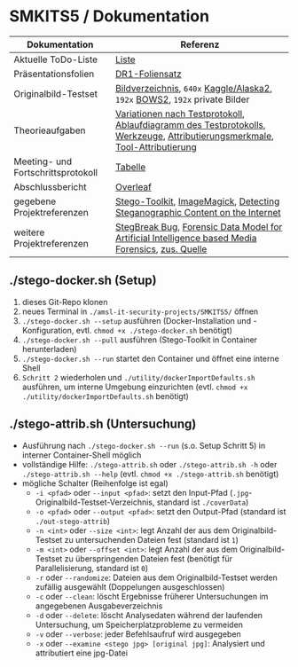 # SMKITS5 / Dokumentation
| Dokumentation | Referenz |
| --- | --- |
| Aktuelle ToDo-Liste | [Liste](./todo.md) |
| Präsentationsfolien | [DR1-Foliensatz](./SMKITS-Presentation%20DR1.pdf) |
| Originalbild-Testset | [Bildverzeichnis](../coverData), `640x` [Kaggle/Alaska2](https://www.kaggle.com/competitions/alaska2-image-steganalysis/data?select=Cover), `192x` [BOWS2](http://bows2.ec-lille.fr/), `192x` private Bilder |
| Theorieaufgaben | [Variationen nach Testprotokoll](./variations.md), [Ablaufdiagramm des Testprotokolls](./flowchart.md), [Werkzeuge](./tools.md), [Attributierungsmerkmale](./attributes.md), [Tool-Attributierung](./tool-attrib.md) |
| Meeting- und Fortschrittsprotokoll | [Tabelle](./meetings.md) |
| Abschlussbericht | [Overleaf](https://sharelatex.cs.uni-magdeburg.de/project/634ef52d9aa238009023f370) |
| gegebene Projektreferenzen | [Stego-Toolkit](https://github.com/DominicBreuker/stego-toolkit), [ImageMagick](https://imagemagick.org), [Detecting Steganographic Content on the Internet](http://www.citi.umich.edu/u/provos/papers/detecting.pdf) |
| weitere Projektreferenzen | [StegBreak Bug](https://www.linux-community.de/ausgaben/linuxuser/2008/04/stegdetect-und-stegbreak/2/), [Forensic Data Model for Artificial Intelligence based Media Forensics](https://doi.org/10.2352/EI.2022.34.4.MWSF-324), [zus. Quelle](http://www.guillermito2.net/stegano/index.html) |
## ./stego-docker.sh (Setup)
1. dieses Git-Repo klonen
2. neues Terminal in `./amsl-it-security-projects/SMKITS5/` öffnen
3. `./stego-docker.sh --setup` ausführen (Docker-Installation und -Konfiguration, evtl. `chmod +x ./stego-docker.sh` benötigt)
4. `./stego-docker.sh --pull` ausführen (Stego-Toolkit in Container herunterladen)
5. `./stego-docker.sh --run` startet den Container und öffnet eine interne Shell
6. `Schritt 2` wiederholen und `./utility/dockerImportDefaults.sh` ausführen, um interne Umgebung einzurichten (evtl. `chmod +x ./utility/dockerImportDefaults.sh` benötigt)
## ./stego-attrib.sh (Untersuchung)
- Ausführung nach `./stego-docker.sh --run` (s.o. Setup Schritt 5) in interner Container-Shell möglich
- vollständige Hilfe: `./stego-attrib.sh` oder `./stego-attrib.sh -h` oder `./stego-attrib.sh --help` (evtl. `chmod +x ./stego-attrib.sh` benötigt)
- mögliche Schalter (Reihenfolge ist egal)
  - `-i <pfad>` oder `--input <pfad>`: setzt den Input-Pfad (`.jpg`-Originalbild-Testset-Verzeichnis, standard ist `./coverData`)
  - `-o <pfad>` oder `--output <pfad>`: setzt den Output-Pfad (standard ist `./out-stego-attrib`)
  - `-n <int>` oder `--size <int>`: legt Anzahl der aus dem Originalbild-Testset zu untersuchenden Dateien fest (standard ist `1`)
  - `-m <int>` oder `--offset <int>`: legt Anzahl der aus dem Originalbild-Testset zu überspringenden Dateien fest (benötigt für Parallelisierung, standard ist `0`)
  - `-r` oder `--randomize`: Dateien aus dem Originalbild-Testset werden zufällig ausgewählt (Doppelungen ausgeschlossen)
  - `-c` oder `--clean`: löscht Ergebnisse früherer Untersuchungen im angegebenen Ausgabeverzeichnis
  - `-d` oder `--delete`: löscht Analysedaten während der laufenden Untersuchung, um Speicherplatzprobleme zu vermeiden
  - `-v` oder `--verbose`: jeder Befehlsaufruf wird ausgegeben
  - `-x` oder `--examine <stego jpg> [original jpg]`: Analysiert und attributiert eine jpg-Datei
